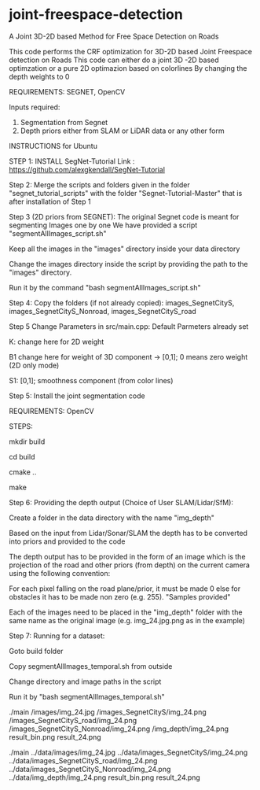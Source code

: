 # joint-freespace-detection
A Joint 3D-2D based Method for Free Space Detection on Roads

This code performs the CRF optimization for 3D-2D based Joint Freespace detection on Roads
This code can either do a joint 3D -2D based optimzation or a pure 2D optimazion based on colorlines By changing the depth weights to 0

REQUIREMENTS: SEGNET, OpenCV 

Inputs required: 
1. Segmentation from Segnet
2. Depth priors either from SLAM or LiDAR data or any other form 


INSTRUCTIONS for Ubuntu

STEP 1: INSTALL SegNet-Tutorial 
Link : https://github.com/alexgkendall/SegNet-Tutorial



Step 2: Merge the scripts and folders given in the folder "segnet_tutorial_scripts" with the folder "Segnet-Tutorial-Master" that is after installation of Step 1



Step 3 (2D priors from SEGNET): The original Segnet code is meant for segmenting Images one by one We have provided a script "segmentAllImages_script.sh" 

Keep all the images in the "images" directory inside your data directory

Change the images directory inside the script by providing the path to the "images" directory.

Run it by the command "bash segmentAllImages_script.sh"



Step 4: Copy the folders (if not already copied): images_SegnetCityS, images_SegnetCityS_Nonroad, images_SegnetCityS_road



Step 5 Change Parameters in src/main.cpp: Default Parmeters already set

K:  change here for 2D weight

B1 change here for weight of 3D component -> [0,1]; 0 means zero weight (2D only mode)

S1: [0,1]; smoothness component (from color lines)



Step 5: Install the joint segmentation code

REQUIREMENTS: OpenCV

STEPS:

mkdir build

cd build

cmake ..

make



Step 6: Providing the depth output (Choice of User SLAM/Lidar/SfM):

Create a folder in the data directory with the name "img_depth"

Based on the input from Lidar/Sonar/SLAM the depth has to be converted into priors and provided to the code

The depth output has to be provided in the form of an image which is the projection of the road and other priors (from depth) on the current camera using the following convention:

For each pixel falling on the road plane/prior, it must be made 0 else for obstacles it has to be made  non zero (e.g. 255). "Samples provided" 

Each of the images need to be placed in the "img_depth" folder with the same name as the original image (e.g. img_24.jpg.png as in the example)



Step 7: 
Running for a dataset:

Goto build folder

Copy segmentAllImages_temporal.sh from outside

Change directory and image paths in the script 

Run it by "bash segmentAllImages_temporal.sh"


./main <data folder>/images/img_24.jpg <data folder>/images_SegnetCityS/img_24.png <data folder>/images_SegnetCityS_road/img_24.png <data folder>/images_SegnetCityS_Nonroad/img_24.png <data folder>/img_depth/img_24.png result_bin.png result_24.png


./main ../data/images/img_24.jpg ../data/images_SegnetCityS/img_24.png ../data/images_SegnetCityS_road/img_24.png ../data/images_SegnetCityS_Nonroad/img_24.png ../data/img_depth/img_24.png result_bin.png result_24.png
